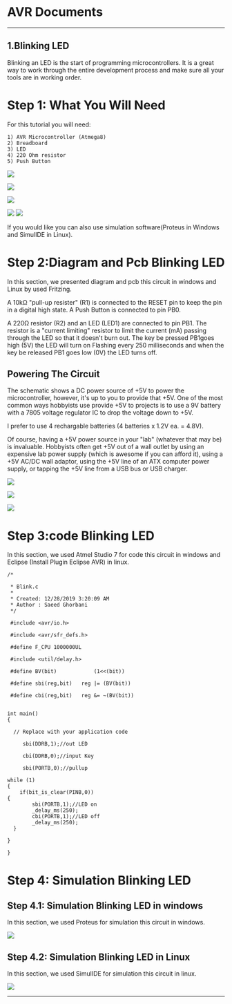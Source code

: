 # AVR Documents
*****
## 1.Blinking LED

Blinking an LED is the start of programming microcontrollers. It is a great way to work through the entire development process and make sure all your tools are in working order.
# Step 1: What You Will Need
For this tutorial you will need:

    1) AVR Microcontroller (Atmega8)
    2) Breadboard
    3) LED
    4) 220 Ohm resistor
    5) Push Button
    
![](Linux/BlinkLED/image/Atmega8.jpeg)

![](Linux/BlinkLED/image/BreadBoard.jpg)

![](Linux/BlinkLED/image/LED.webp)

![](Linux/BlinkLED/image/Resistor.jpeg)
![](Linux/BlinkLED/image/PushButton.jpeg)

If you would like you can also use simulation software(Proteus in Windows and SimulIDE in Linux).
# Step 2:Diagram and Pcb Blinking LED
In this section, we presented diagram and pcb this circuit in windows and Linux by used Fritzing.

A 10kΩ "pull-up resister" (R1) is connected to the RESET pin to keep the pin in a digital high state.
A Push Button is connected to pin PB0.

A 220Ω resistor (R2) and an LED (LED1) are connected to pin PB1. The resistor is a "current limiting" resistor to limit the current (mA) passing through the LED so that it doesn't burn out. The key be pressed PB1goes high (5V) the LED will turn on Flashing every 250 milliseconds and when the key be released PB1 goes low (0V) the LED turns off.

## Powering The Circuit

The schematic shows a DC power source of +5V to power the microcontroller, however, it's up to you to provide that +5V. One of the most common ways hobbyists use provide +5V to projects is to use a 9V battery with a 7805 voltage regulator IC to drop the voltage down to +5V.

I prefer to use 4 rechargable batteries (4 batteries x 1.2V ea. = 4.8V).

Of course, having a +5V power source in your "lab" (whatever that may be) is invaluable. Hobbyists often get +5V out of a wall outlet by using an expensive lab power supply (which is awesome if you can afford it), using a +5V AC/DC wall adaptor, using the +5V line of an ATX computer power supply, or tapping the +5V line from a USB bus or USB charger.


![](Linux/BlinkLED/image/Circuit.png)

![](Linux/BlinkLED/image/Diagram.png)

![](Linux/BlinkLED/image/Pcb.png)

# Step 3:code Blinking LED
In this section, we used Atmel Studio 7 for code this circuit in windows and Eclipse (Install Plugin Eclipse AVR) in linux.

    /*

     * Blink.c
     *
     * Created: 12/28/2019 3:20:09 AM
     * Author : Saeed Ghorbani
     */

     #include <avr/io.h>

     #include <avr/sfr_defs.h>

     #define F_CPU 1000000UL

     #include <util/delay.h>

     #define BV(bit)			(1<<(bit))

     #define sbi(reg,bit)	reg |= (BV(bit))

     #define cbi(reg,bit)	reg &= ~(BV(bit))


    int main()
    {

      // Replace with your application code

	     sbi(DDRB,1);//out LED

	     cbi(DDRB,0);//input Key

	     sbi(PORTB,0);//pullup

    while (1)
    {
		if(bit_is_clear(PINB,0))
    {
			sbi(PORTB,1);//LED on
			_delay_ms(250);
			cbi(PORTB,1);//LED off
			_delay_ms(250);
	  }

    }

    }

# Step 4: Simulation Blinking LED

## Step 4.1: Simulation Blinking LED in windows
In this section, we used Proteus for simulation this circuit in windows.

![](Linux/BlinkLED/Simulation_Proteus.gif)  
## Step 4.2: Simulation Blinking LED in Linux
In this section, we used SimulIDE for simulation this circuit in linux.  

![](Linux/BlinkLED/Simulation_Simulid.gif)

*****
